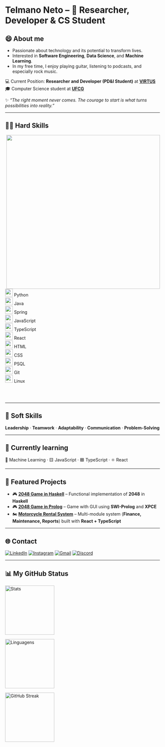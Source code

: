 # Telmano Neto – 🚀 Researcher, Developer & CS Student

## 😄 About me

- Passionate about technology and its potential to transform lives. <br>
- Interested in **Software Engineering**, **Data Science**, and **Machine Learning**. <br>
- In my free time, I enjoy playing guitar, listening to podcasts, and especially rock music. <br>

💻 Current Position: **Researcher and Developer (PD&I Student)** at [**VIRTUS**](https://www.virtus.ufcg.edu.br/) <br>
🎓 Computer Science student at [**UFCG**](https://computacao.ufcg.edu.br) <br>

✨ *“The right moment never comes. The courage to start is what turns possibilities into reality.”*

---

## 👨‍💻 Hard Skills
<img src="https://raw.githubusercontent.com/MicaelliMedeiros/micaellimedeiros/master/image/computer-illustration.png" width="500" align="right">

 
<img src="https://cdn.jsdelivr.net/gh/devicons/devicon/icons/python/python-original.svg" width="25"/> Python   
<img src="https://cdn.jsdelivr.net/gh/devicons/devicon/icons/java/java-original.svg" width="25"/> Java   
<img src="https://cdn.jsdelivr.net/gh/devicons/devicon/icons/spring/spring-original.svg" width="25"/> Spring   
<img src="https://cdn.jsdelivr.net/gh/devicons/devicon/icons/javascript/javascript-original.svg" width="25"/> JavaScript  
<img src="https://cdn.jsdelivr.net/gh/devicons/devicon/icons/typescript/typescript-original.svg" width="25"/> TypeScript   
<img src="https://cdn.jsdelivr.net/gh/devicons/devicon/icons/react/react-original.svg" width="25"/> React   
<img src="https://cdn.jsdelivr.net/gh/devicons/devicon/icons/html5/html5-original.svg" width="25"/> HTML   
<img src="https://cdn.jsdelivr.net/gh/devicons/devicon/icons/css3/css3-original.svg" width="25"/> CSS   
<img src="https://cdn.jsdelivr.net/gh/devicons/devicon/icons/postgresql/postgresql-original.svg" width="25"/> PSQL   
<img src="https://cdn.jsdelivr.net/gh/devicons/devicon/icons/git/git-original.svg" width="25"/> Git   
<img src="https://cdn.jsdelivr.net/gh/devicons/devicon/icons/linux/linux-original.svg" width="25"/> Linux   

<br>
<br>

--- 

## 📌 Soft Skills
**Leadership** · **Teamwork** · **Adaptability** · **Communication** · **Problem-Solving**

---

## 📘 Currently learning
🤖 Machine Learning · 🟨 JavaScript · 🟦 TypeScript · ⚛️ React  

---

## 🚀 Featured Projects
- 🎮 [**2048 Game in Haskell**](https://github.com/arthur-ccc/2048/tree/main/haskell2048) – Functional implementation of **2048** in **Haskell**  
- 🎮 [**2048 Game in Prolog**](https://github.com/arthur-ccc/2048/tree/main/prolog2048) – Game with GUI using **SWI-Prolog** and **XPCE**  
- 🏍 [**Motorcycle Rental System**](https://github.com/Engenharia-de-Software-G3/SGLM) – Multi-module system (**Finance, Maintenance, Reports**) built with **React + TypeScript**  

---

## 🌐 Contact

[![LinkedIn](https://skillicons.dev/icons?i=linkedin)](https://www.linkedin.com/in/telmano-leite-japiassú-neto-867205284)
[![Instagram](https://skillicons.dev/icons?i=instagram)](https://www.instagram.com/telmanoo_/)
[![Gmail](https://skillicons.dev/icons?i=gmail)](mailto:telmano.leite.japiassu.neto@ccc.ufcg.edu.br)
[![Discord](https://skillicons.dev/icons?i=discord)](https://discord.com/users/telmano)

---

## 📊 My GitHub Status

<p align="left">
  <img height="160" src="https://github-readme-stats.vercel.app/api?username=telmanoneto&show_icons=true&theme=radical" alt="Stats" />
</p>

<p align="left">
  <img height="160" src="https://github-readme-stats.vercel.app/api/top-langs/?username=telmanoneto&layout=compact&langs_count=6&theme=radical&cache_seconds=100" alt="Linguagens" />
</p>

<p align="left">
  <img height="160" src="https://streak-stats.demolab.com?user=telmanoneto&theme=radical" alt="GitHub Streak" />
</p>
